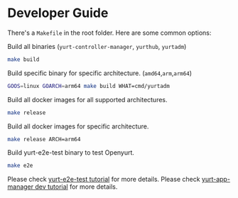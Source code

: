# Developer Guide

There's a `Makefile` in the root folder. Here are some common options:

Build all binaries (`yurt-controller-manager`, `yurthub`, `yurtadm`)
```bash
make build
```

Build specific binary for specific architecture. (`amd64`,`arm`,`arm64`)
```bash
GOOS=linux GOARCH=arm64 make build WHAT=cmd/yurtadm
```

Build all docker images for all supported architectures.
```bash
make release
```

Build all docker images for specific architecture.
```bash
make release ARCH=arm64
```

Build yurt-e2e-test binary to test Openyurt.
```bash
make e2e
```

Please check [yurt-e2e-test tutorial](./tutorial/yurt-e2e-test.md) for more details.
Please check [yurt-app-manager dev tutorial](./tutorial/yurt-app-manager-dev.md) for more details.
